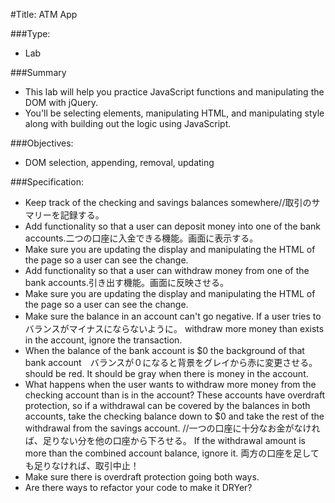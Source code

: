 #Title: ATM App

###Type:
- Lab

###Summary
- This lab will help you practice JavaScript functions and manipulating the DOM with jQuery.
- You'll be selecting elements, manipulating HTML, and manipulating style along
with building out the logic using JavaScript.

###Objectives:
- DOM selection, appending, removal, updating

###Specification:

* Keep track of the checking and savings balances somewhere//取引のサマリーを記録する。	
* Add functionality so that a user can deposit money into one of the bank accounts.二つの口座に入金できる機能。画面に表示する。
* Make sure you are updating the display and manipulating the HTML of the page
so a user can see the change.
* Add functionality so that a user can withdraw money from one of the bank accounts.引き出す機能。画面に反映させる。
* Make sure you are updating the display and manipulating the HTML of the page
so a user can see the change.
* Make sure the balance in an account can't go negative. If a user tries to　バランスがマイナスにならないように。
withdraw more money than exists in the account, ignore the transaction.
* When the balance of the bank account is $0 the background of that bank account　バランスが０になると背景をグレイから赤に変更させる。
should be red. It should be gray when there is money in the account.
* What happens when the user wants to withdraw more money from the checking
account than is in the account? These accounts have overdraft protection, so if
a withdrawal can be covered by the balances in both accounts, take the checking
balance down to $0 and take the rest of the withdrawal from the savings account.
//一つの口座に十分なお金がなければ、足りない分を他の口座から下ろせる。
If the withdrawal amount is more than the combined account balance, ignore it.
両方の口座を足しても足りなければ、取引中止！
* Make sure there is overdraft protection going both ways.
* Are there ways to refactor your code to make it DRYer?
